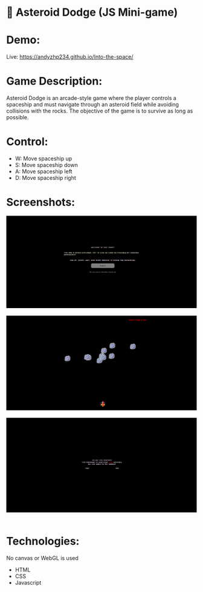 # 👾 Asteroid Dodge (JS Mini-game)

# Demo:

Live: https://andyzhp234.github.io/Into-the-space/

# Game Description:

Asteroid Dodge is an arcade-style game where the player controls a spaceship and must navigate through an asteroid field while avoiding collisions with the rocks. The objective of the game is to survive as long as possible.

# Control:

- W: Move spaceship up
- S: Move spaceship down
- A: Move spaceship left
- D: Move spaceship right

# Screenshots:

<img src="./assets/home.png"  alt="screenshots" />
<br />
<br />
<img src="./assets/game.png"  alt="screenshots" />
<br />
<br />
<img src="./assets/game_end.png"  alt="screenshots" />
<br />
<br />

# Technologies:

No canvas or WebGL is used

- HTML
- CSS
- Javascript
